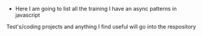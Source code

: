 * Here I am going to list all the training I have an async patterns in javascript

Test's/coding projects and anything I find useful will go into the respository
